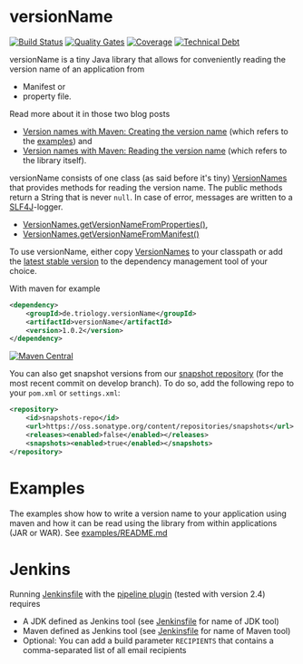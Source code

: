 versionName
===========
[![Build Status](https://opensource.triology.de/jenkins/buildStatus/icon?job=triologygmbh-github/versionName/develop)](https://opensource.triology.de/jenkins/blue/organizations/jenkins/triologygmbh-github%2FversionName/branches/)
[![Quality Gates](https://sonarcloud.io/api/badges/gate?key=de.triology.versionName%3AversionName)](https://sonarcloud.io/dashboard?id=de.triology.versionName%3AversionName)
[![Coverage](https://sonarcloud.io/api/badges/measure?key=de.triology.versionName%3AversionName&metric=coverage)](https://sonarcloud.io/dashboard?id=de.triology.versionName%3AversionName)
[![Technical Debt](https://sonarcloud.io/api/badges/measure?key=de.triology.versionName%3AversionName&metric=sqale_debt_ratio)](https://sonarcloud.io/dashboard?id=de.triology.versionName%3AversionName)

versionName is a tiny Java library that allows for conveniently reading the version name of an application from

 - Manifest or
 - property file.
 
Read more about it in those two blog posts
- [Version names with Maven: Creating the version name](https://www.triology.de/en/blog-entries/versionsnamen-mit-maven-erzeugen-des-versionsnamens) (which refers to the [examples](examples)) and
- [Version names with Maven: Reading the version name](https://www.triology.de/en/blog-entries/version-names-with-maven-reading-the-version-name) (which refers to the library itself).

versionName consists of one class (as said before it's tiny) [VersionNames](versionName/src/main/java/de/triology/versionname/VersionNames.java) that provides methods for reading the version name.
The public methods return a String that is never `null`. In case of error, messages are written to a [SLF4J](http://slf4j.org/)-logger.

- [VersionNames.getVersionNameFromProperties()](versionName/src/main/java/de/triology/versionname/VersionNames.java),
- [VersionNames.getVersionNameFromManifest()](versionName/src/main/java/de/triology/versionname/VersionNames.java)

To use versionName, either copy [VersionNames](versionName/src/main/java/de/triology/versionName/VersionNames.java) to your classpath or add the [latest stable version](https://search.maven.org/#search%7Cga%7C1%7Cg%3A%20%22de.triology.versionName%22%20AND%20a%3A%22versionName%22) to the dependency management tool of your choice.

With maven for example
```XML
<dependency>
    <groupId>de.triology.versionName</groupId>
    <artifactId>versionName</artifactId>
    <version>1.0.2</version>
</dependency>
```

[![Maven Central](https://img.shields.io/maven-central/v/de.triology.versionName/versionName.svg)](https://search.maven.org/#search%7Cga%7C1%7Cg%3A%20%22de.triology.versionName%22%20AND%20a%3A%22versionName%22)

You can also get snapshot versions from our [snapshot repository](https://oss.sonatype.org/content/repositories/snapshots/de/triology/versionName/versionName/) (for the most recent commit on develop branch).
To do so, add the following repo to your `pom.xml` or `settings.xml`:
```xml
<repository>
    <id>snapshots-repo</id>
    <url>https://oss.sonatype.org/content/repositories/snapshots</url>
    <releases><enabled>false</enabled></releases>
    <snapshots><enabled>true</enabled></snapshots>
</repository>
```
# Examples
The examples show how to write a version name to your application using maven and how it can be read using the library from within applications (JAR or WAR).
See [examples/README.md](examples/README.md)

# Jenkins
Running [Jenkinsfile](Jenkinsfile) with the [pipeline plugin](https://wiki.jenkins-ci.org/display/JENKINS/Pipeline+Plugin) (tested with version 2.4) requires
- A JDK defined as  Jenkins tool (see [Jenkinsfile](Jenkinsfile) for name of JDK tool)
- Maven defined as Jenkins tool (see [Jenkinsfile](Jenkinsfile) for name of Maven tool)
- Optional: You can add a build parameter `RECIPIENTS` that contains a comma-separated list of all email recipients
